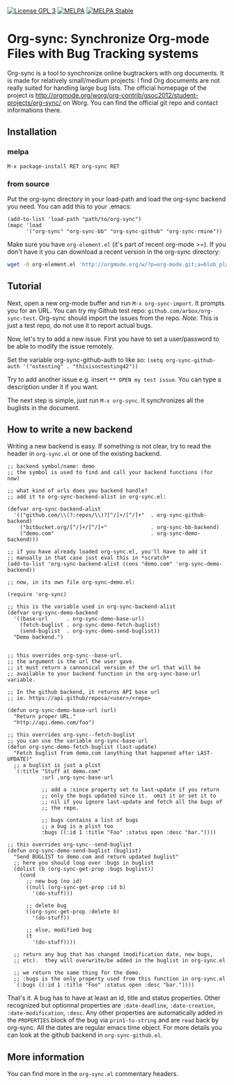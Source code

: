[![License GPL 3][badge-license]](http://www.gnu.org/licenses/gpl-3.0.txt)
[![MELPA](http://melpa.org/packages/org-sync-badge.svg)](http://melpa.org/#/org-sync)
[![MELPA Stable](http://stable.melpa.org/packages/org-sync-badge.svg)](http://stable.melpa.org/#/org-sync)

# Org-sync: Synchronize Org-mode Files with Bug Tracking systems

Org-sync is a tool to synchronize online bugtrackers with org documents.
It is made for relatively small/medium projects: I find Org documents are not
really suited for handling large bug lists. The official homepage of the project
is http://orgmode.org/worg/org-contrib/gsoc2012/student-projects/org-sync/
on Worg. You can find the official git repo and contact informations there.

## Installation

### melpa

```
M-x package-install RET org-sync RET
```

### from source

Put the org-sync directory in your load-path and load the org-sync backend you
need. You can add this to your .emacs:

``` emacs-lisp
(add-to-list 'load-path "path/to/org-sync")
(mapc 'load
      '("org-sync" "org-sync-bb" "org-sync-github" "org-sync-rmine"))
```

Make sure you have `org-element.el` (it's part of recent org-mode >=). If you
don't have it you can download a recent version in the org-sync directory:

``` sh
wget -O org-element.el 'http://orgmode.org/w/?p=org-mode.git;a=blob_plain;f=lisp/org-element.el'
```

## Tutorial

Next, open a new org-mode buffer and run `M-x org-sync-import`.  It prompts you for
an URL.  You can try my Github test repo: `github.com/arbox/org-sync-test`.
Org-sync should import the issues from the repo. *Note*: This is just
a test repo, do not use it to report actual bugs.

Now, let's try to add a new issue.  First you have to set a
user/password to be able to modify the issue remotely.

Set the variable org-sync-github-auth to like so:
`(setq org-sync-github-auth '("ostesting" . "thisisostesting42"))`

Try to add another issue e.g. insert `** OPEN my test issue`.  You can
type a description under it if you want.

The next step is simple, just run `M-x org-sync`.  It synchronizes all
the buglists in the document.

## How to write a new backend

Writing a new backend is easy.  If something is not clear, try to read
the header in `org-sync.el` or one of the existing backend.

``` emacs-lisp
;; backend symbol/name: demo
;; the symbol is used to find and call your backend functions (for now)

;; what kind of urls does you backend handle?
;; add it to org-sync-backend-alist in org-sync.el:

(defvar org-sync-backend-alist
  '(("github.com/\\(?:repos/\\)?[^/]+/[^/]+"  . org-sync-github-backend)
    ("bitbucket.org/[^/]+/[^/]+"              . org-sync-bb-backend)
    ("demo.com"                               . org-sync-demo-backend)))

;; if you have already loaded org-sync.el, you'll have to add it
;; manually in that case just eval this in *scratch*
(add-to-list 'org-sync-backend-alist (cons "demo.com" 'org-sync-demo-backend))

;; now, in its own file org-sync-demo.el:

(require 'org-sync)

;; this is the variable used in org-sync-backend-alist
(defvar org-sync-demo-backend
  '((base-url      . org-sync-demo-base-url)
    (fetch-buglist . org-sync-demo-fetch-buglist)
    (send-buglist  . org-sync-demo-send-buglist))
  "Demo backend.")


;; this overrides org-sync--base-url.
;; the argument is the url the user gave.
;; it must return a cannonical version of the url that will be
;; available to your backend function in the org-sync-base-url variable.

;; In the github backend, it returns API base url
;; ie. https://api.github/reposa/<user>/<repo>

(defun org-sync-demo-base-url (url)
  "Return proper URL."
  "http://api.demo.com/foo")

;; this overrides org-sync--fetch-buglist
;; you can use the variable org-sync-base-url
(defun org-sync-demo-fetch-buglist (last-update)
  "Fetch buglist from demo.com (anything that happened after LAST-UPDATE)"
  ;; a buglist is just a plist
  `(:title "Stuff at demo.com"
           :url ,org-sync-base-url

           ;; add a :since property set to last-update if you return
           ;; only the bugs updated since it.  omit it or set it to
           ;; nil if you ignore last-update and fetch all the bugs of
           ;; the repo.

           ;; bugs contains a list of bugs
           ;; a bug is a plist too
           :bugs ((:id 1 :title "Foo" :status open :desc "bar."))))

;; this overrides org-sync--send-buglist
(defun org-sync-demo-send-buglist (buglist)
  "Send BUGLIST to demo.com and return updated buglist"
  ;; here you should loop over :bugs in buglist
  (dolist (b (org-sync-get-prop :bugs buglist))
    (cond
      ;; new bug (no id)
      ((null (org-sync-get-prop :id b)
        '(do-stuff)))

      ;; delete bug
      ((org-sync-get-prop :delete b)
        '(do-stuff))

      ;; else, modified bug
      (t
        '(do-stuff))))

  ;; return any bug that has changed (modification date, new bugs,
  ;; etc).  they will overwrite/be added in the buglist in org-sync.el

  ;; we return the same thing for the demo.
  ;; :bugs is the only property used from this function in org-sync.el
  `(:bugs ((:id 1 :title "Foo" :status open :desc "bar."))))
```

That's it.  A bug has to have at least an id, title and status properties.
Other recognized but optionnal properties are `:date-deadline`,
`:date-creation`, `:date-modification`, `:desc`. Any other properties are
automatically added in the `PROPERTIES` block of the bug via `prin1-to-string`
and are `read` back by org-sync.  All the dates are regular emacs time object.
For more details you can look at the github backend in `org-sync-github.el`.

## More information

You can find more in the `org-sync.el` commentary headers.

[badge-license]: https://img.shields.io/badge/license-GPL_3-green.svg
